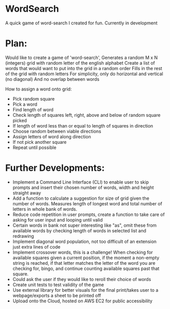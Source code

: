 # WordSearch

A quick game of word-search I created for fun. Currently in development

# Plan:

Would like to create a game of 'word-search',
Generates a random M x N (integers) grid with random letter of the english alphabet
Create a list of words that would want to put into the grid in a random order
Fills in the rest of the grid with random letters
For simplicity, only do horizontal and vertical (no diagonal)
And no overlap between words

How to assign a word onto grid:

- Pick random square
- Pick a word
- Find length of word
- Check length of squares left, right, above and below of random square picked
- If length of word less than or equal to length of squares in direction
- Choose random between viable directions
- Assign letters of word along direction
- If not pick another square
- Repeat until possible

# Further Developments:

- Implement a Command Line Interface (CLI) to enable user to skip prompts and insert their chosen number of words, width and height straight away
- Add a function to calculate a suggestion for size of grid given the number of words. Measures length of longest word and total number of letters in whole bank of words.
- Reduce code repetition in user prompts, create a function to take care of asking for user input and looping until valid
- Certain words in bank not super interesting like "as", omit these from available words by checking length of words in selected list and redrawing
- Implement diagonal word population, not too difficult of an extension just extra lines of code
- Implement crossover words, this is a challenge! When checking for available squares given a current position, if the moment a non-empty string is reached, if that letter matches the letter of the word you are checking for, bingo, and continue counting available squares past that square.
- Could ask the user if they would like to reroll their choice of words
- Create unit tests to test validity of the game
- Use external library for better visuals for the final print/takes user to a webpage/exports a sheet to be printed off
- Upload onto the Cloud, hosted on AWS EC2 for public accessibility
